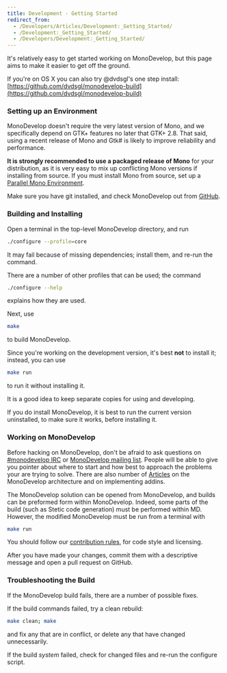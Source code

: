 ```yaml
---
title: Development - Getting Started
redirect_from:
  - /Developers/Articles/Development:_Getting_Started/
  - /Development:_Getting_Started/
  - /Developers/Development:_Getting_Started/
---
```


It's relatively easy to get started working on MonoDevelop, but this page aims to make it easier to get off the ground.

If you're on OS X you can also try @dvdsgl's one step install: [https://github.com/dvdsgl/monodevelop-build](https://github.com/dvdsgl/monodevelop-build)

### Setting up an Environment

MonoDevelop doesn't require the very latest version of Mono, and we specifically depend on GTK+ features no later that GTK+ 2.8. That said, using a recent release of Mono and Gtk# is likely to improve reliability and performance.

**It is strongly recommended to use a packaged release of Mono** for your distribution, as it is very easy to mix up conflicting Mono versions if installing from source. If you must install Mono from source, set up a [Parallel Mono Environment](http://www.mono-project.com/Parallel_Mono_Environments).

Make sure you have git installed, and check MonoDevelop out from [GitHub](https://github.com/mono/monodevelop).

### Building and Installing

Open a terminal in the top-level MonoDevelop directory, and run

``` bash
./configure --profile=core
```

It may fail because of missing dependencies; install them, and re-run the command.

There are a number of other profiles that can be used; the command

``` bash
./configure --help
```

explains how they are used.

Next, use

``` bash
make
```

to build MonoDevelop.

Since you're working on the development version, it's best **not** to install it; instead, you can use

``` bash
make run
```

to run it without installing it.

It is a good idea to keep separate copies for using and developing.

If you do install MonoDevelop, it is best to run the current version uninstalled, to make sure it works, before installing it.

### Working on MonoDevelop

Before hacking on MonoDevelop, don't be afraid to ask questions on [\#monodevelop IRC](http://mono-project.com/IRC) or [MonoDevelop mailing list](http://lists.ximian.com/mailman/listinfo/monodevelop-list). People will be able to give you pointer about where to start and how best to approach the problems your are trying to solve. There are also number of [Articles](/developers/articles/) on the MonoDevelop architecture and on implementing addins.

The MonoDevelop solution can be opened from MonoDevelop, and builds can be preformed form within MonoDevelop. Indeed, some parts of the build (such as Stetic code generation) must be performed within MD. However, the modified MonoDevelop must be run from a terminal with

``` bash
make run
```

You should follow our [contribution rules](/developers/#contribute), for code style and licensing.

After you have made your changes, commit them with a descriptive message and open a pull request on GitHub.

### Troubleshooting the Build

If the MonoDevelop build fails, there are a number of possible fixes.

If the build commands failed, try a clean rebuild:

``` bash
make clean; make
```

and fix any that are in conflict, or delete any that have changed unnecessarily.

If the build *system* failed, check for changed files and re-run the configure script.
